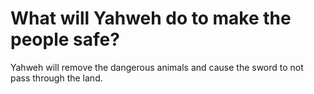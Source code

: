 # What will Yahweh do to make the people safe?

Yahweh will remove the dangerous animals and cause the sword to not pass through the land.

